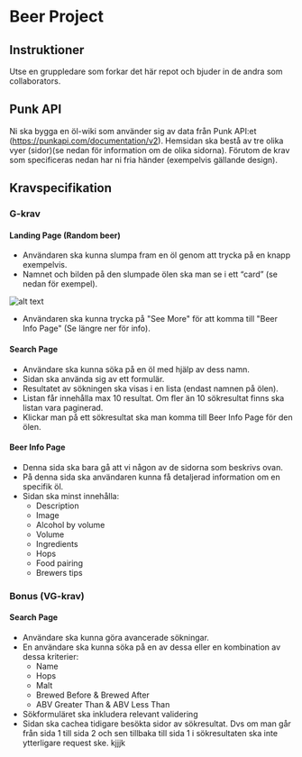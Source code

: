 # Beer Project
## Instruktioner
Utse en gruppledare som forkar det här repot och bjuder in de andra som collaborators.

## Punk API
Ni ska bygga en öl-wiki som använder sig av data från Punk API:et (https://punkapi.com/documentation/v2). Hemsidan ska bestå av tre olika vyer (sidor)(se nedan för information om de olika sidorna). Förutom de krav som specificeras nedan har ni fria händer (exempelvis gällande design).

## Kravspecifikation

### G-krav
#### Landing Page (Random beer)
* Användaren ska kunna slumpa fram en öl genom att trycka på en knapp exempelvis.
* Namnet och bilden på den slumpade ölen ska man se i ett “card” (se nedan för exempel).

![alt text](https://github.com/niklaszocom/beer-project/blob/main/Namnl%C3%B6s.jpg)

* Användaren ska kunna trycka på "See More" för att komma till "Beer Info Page" (Se längre ner för info).


#### Search Page
* Användare ska kunna söka på en öl med hjälp av dess namn.
* Sidan ska använda sig av ett formulär.
* Resultatet av sökningen ska visas i en lista (endast namnen på ölen). 
* Listan får innehålla max 10 resultat. Om fler än 10 sökresultat finns ska listan vara paginerad.
* Klickar man på ett sökresultat ska man komma till Beer Info Page för den ölen.


#### Beer Info Page
* Denna sida ska bara gå att vi någon av de sidorna som beskrivs ovan.
* På denna sida ska användaren kunna få detaljerad information om en specifik öl.
* Sidan ska minst innehålla:
    * Description
    * Image
    * Alcohol by volume 
    * Volume
    * Ingredients
    * Hops 
    * Food pairing
    * Brewers tips

### Bonus (VG-krav)

#### Search Page
* Användare ska kunna göra avancerade sökningar.
* En användare ska kunna söka på en av dessa eller en kombination av dessa kriterier:
    * Name
    * Hops
    * Malt
    * Brewed Before & Brewed After
    * ABV Greater Than & ABV Less Than
* Sökformuläret ska inkludera relevant validering
* Sidan ska cachea tidigare besökta sidor av sökresultat. Dvs om man går från sida 1 till sida 2 och sen tillbaka till sida 1 i sökresultaten ska inte ytterligare request ske.
kjjjk
